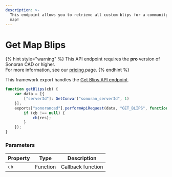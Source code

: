 ```yaml
---
description: >-
  This endpoint allows you to retrieve all custom blips for a community's live
  map!
---
```


# Get Map Blips

{% hint style="warning" %}
This API endpoint requires the **pro** version of Sonoran CAD or higher.\
For more information, see our [pricing ](../../../../../../pricing/faq/)page.
{% endhint %}

This framework export handles the [Get Blips API endpoint](../../../../api-endpoints/emergency/custom-blips/get-map-blips.md).

```javascript
function getBlips(cb) {
    var data = [{
        ["serverId"]: GetConvar("sonoran_serverId", 1)
    }];
    exports["sonorancad"].performApiRequest(data, "GET_BLIPS", function (res) {
        if (cb !== null) {
            cb(res);
        }
    });
}
```

### Parameters

| Property | Type     | Description       |
| -------- | -------- | ----------------- |
| `cb`     | Function | Callback function |
